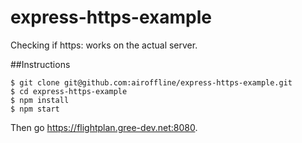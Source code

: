 # express-https-example
Checking if https: works on the actual server.

##Instructions
```
$ git clone git@github.com:airoffline/express-https-example.git
$ cd express-https-example
$ npm install
$ npm start
```
Then go https://flightplan.gree-dev.net:8080.
